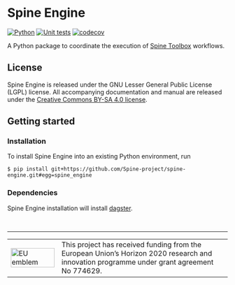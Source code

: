# Spine Engine

[![Python](https://img.shields.io/badge/python-3.7%20|%203.8-blue.svg)](https://www.python.org/downloads/release/python-379/)
[![Unit tests](https://github.com/Spine-project/spine-engine/workflows/Unit%20tests/badge.svg)](https://github.com/Spine-project/spine-engine/actions?query=workflow%3A"Unit+tests")
[![codecov](https://codecov.io/gh/Spine-project/spine-engine/branch/master/graph/badge.svg)](https://codecov.io/gh/Spine-project/spine-engine)

A Python package to coordinate the execution of [Spine Toolbox](https://github.com/Spine-project/Spine-Toolbox) workflows.

## License

Spine Engine is released under the GNU Lesser General Public License (LGPL) license. All accompanying
documentation and manual are released under the [Creative Commons BY-SA 4.0 license](https://creativecommons.org/licenses/by-sa/4.0/).

## Getting started

### Installation

To install Spine Engine into an existing Python environment, run

    $ pip install git+https://github.com/Spine-project/spine-engine.git#egg=spine_engine

### Dependencies

Spine Engine installation will install [dagster](https://dagster.readthedocs.io/en/master/index.html).

&nbsp;
<hr>
<center>
<table width=500px frame="none">
<tr>
<td valign="middle" width=100px>
<img src=https://europa.eu/european-union/sites/europaeu/files/docs/body/flag_yellow_low.jpg alt="EU emblem" width=100%></td>
<td valign="middle">This project has received funding from the European Union’s Horizon 2020 research and innovation programme under grant agreement No 774629.</td>
</table>
</center>
